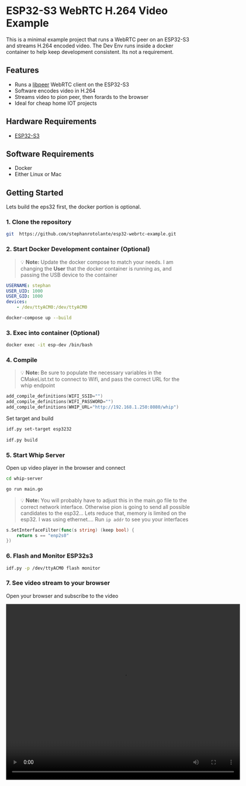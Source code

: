 
# ESP32-S3 WebRTC H.264 Video Example
This is a minimal example project that runs a WebRTC peer on an ESP32-S3 and streams H.264 encoded video. The Dev Env runs inside a docker container to help keep development consistent. Its not a requirement.

## Features
- Runs a [libpeer](https://github.com/sepfy/libpeer) WebRTC client on the ESP32-S3
- Software encodes video in H.264
- Streams video to pion peer, then forards to the browser
- Ideal for cheap home IOT projects

## Hardware Requirements
-  [ESP32-S3](https://www.amazon.com/FORIOT-ESP32-S3-CAM-Development-ESP32-S3-WROOM-Microcontroller/dp/B0F4DKTBR9)

## Software Requirements
- Docker
- Either Linux or Mac

## Getting Started
Lets build the eps32 first, the docker portion is optional.

### 1. Clone the repository
```bash
git  https://github.com/stephanrotolante/esp32-webrtc-example.git
```

### 2. Start Docker Development container (Optional)

> 💡 **Note:**  Update the docker compose to match your needs. I am changing the **User** that the docker container is running as, and passing the USB device to the container
>
```yaml
USERNAME: stephan
USER_UID: 1000
USER_GID: 1000
devices:
	- /dev/ttyACM0:/dev/ttyACM0
```
```bash
docker-compose up --build
```

### 3. Exec into container (Optional)
```bash
docker exec -it esp-dev /bin/bash
```

### 4. Compile
> 💡 **Note:** Be sure to populate the necessary variables in the CMakeList.txt to connect to Wifi, and pass the correct URL for the whip endpoint
>

```c
add_compile_definitions(WIFI_SSID="")
add_compile_definitions(WIFI_PASSWORD="")
add_compile_definitions(WHIP_URL="http://192.168.1.250:8080/whip")
```
Set target and build
```bash
idf.py set-target esp3232
  
idf.py build
```

### 5. Start Whip Server
Open up video player in the browser and connect

```bash
cd whip-server

go run main.go
```

> 💡 **Note:** You will probably have to adjust this in the main.go file to the correct network interface. Otherwise pion is going to send all possible candidates to the esp32... Lets reduce that, memory is limited on the esp32. I was using ethernet.... Run `ip addr` to see you your interfaces
>

```go
s.SetInterfaceFilter(func(s string) (keep bool) {
	return s == "enp2s0"
})
```

### 6. Flash and Monitor ESP32s3

```bash
idf.py -p /dev/ttyACM0 flash monitor
```

### 7. See video stream to your browser
Open your browser and subscribe to the video

<video width="640" height="480" controls>
  <source src="assets/video.mp4" type="video/mp4">
  Your browser does not support the video tag.
</video>